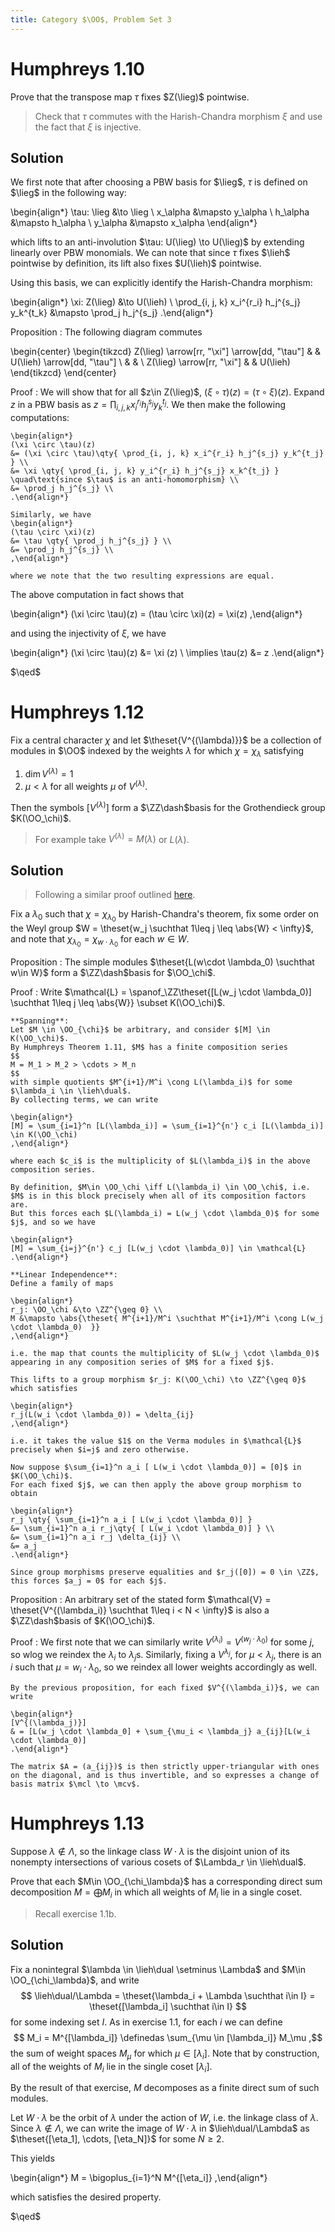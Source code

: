 ```yaml
---
title: Category $\OO$, Problem Set 3
---
```



# Humphreys 1.10

Prove that the transpose map $\tau$ fixes $Z(\lieg)$ pointwise.

> Check that $\tau$ commutes with the Harish-Chandra morphism $\xi$ and use the fact that $\xi$ is injective.

## Solution

We first note that after choosing a PBW basis for $\lieg$, $\tau$ is defined on $\lieg$ in the following way:


\begin{align*}
\tau: \lieg &\to \lieg \\
x_\alpha &\mapsto y_\alpha \\
h_\alpha &\mapsto h_\alpha \\
y_\alpha &\mapsto x_\alpha
\end{align*}

which lifts to an anti-involution $\tau: U(\lieg) \to U(\lieg)$ by extending linearly over PBW monomials.
We can note that since $\tau$ fixes $\lieh$ pointwise by definition, its lift also fixes $U(\lieh)$ pointwise.

Using this basis, we can explicitly identify the Harish-Chandra morphism:

\begin{align*}
\xi: Z(\lieg) &\to U(\lieh) \\
\prod_{i, j, k} x_i^{r_i} h_j^{s_j} y_k^{t_k} &\mapsto \prod_j h_j^{s_j}
.\end{align*}

Proposition
:   The following diagram commutes

\begin{center}
\begin{tikzcd}
Z(\lieg) \arrow[rr, "\xi"] \arrow[dd, "\tau"] &  & U(\lieh) \arrow[dd, "\tau"] \\
                                              &  &                             \\
Z(\lieg) \arrow[rr, "\xi"]                    &  & U(\lieh)                   
\end{tikzcd}
\end{center}

Proof
:   We will show that for all $z\in Z(\lieg)$, $(\xi \circ \tau)(z) = (\tau \circ \xi)(z)$.
    Expand $z$ in a PBW basis as $z = \prod_{i, j, k} x_i^{r_i} h_j^{s_j} y_k^{t_j}$.
    We then make the following computations:
    
    \begin{align*}
    (\xi \circ \tau)(z) 
    &= (\xi \circ \tau)\qty{ \prod_{i, j, k} x_i^{r_i} h_j^{s_j} y_k^{t_j} } \\
    &= \xi \qty{ \prod_{i, j, k} y_i^{r_i} h_j^{s_j} x_k^{t_j} }  \quad\text{since $\tau$ is an anti-homomorphism} \\
    &= \prod_j h_j^{s_j} \\
    .\end{align*}

    Similarly, we have
    \begin{align*}
    (\tau \circ \xi)(z) 
    &= \tau \qty{ \prod_j h_j^{s_j} } \\
    &= \prod_j h_j^{s_j} \\
    ,\end{align*}

    where we note that the two resulting expressions are equal.
    

The above computation in fact shows that

\begin{align*}
(\xi \circ \tau)(z) = (\tau \circ \xi)(z) = \xi(z)
,\end{align*}

and using the injectivity of $\xi$, we have

\begin{align*}
(\xi \circ \tau)(z) &= \xi (z) \\
\implies \tau(z) &= z
.\end{align*}

$\qed$

# Humphreys 1.12

Fix a central character $\chi$ and let $\theset{V^{(\lambda)}}$ be a collection of modules in $\OO$ indexed by the weights $\lambda$ for which $\chi = \chi_\lambda$ satisfying

1. $\dim V^{(\lambda)} = 1$
2. $\mu < \lambda$ for all weights $\mu$ of $V^{(\lambda)}$.

Then the symbols $[V^{(\lambda)}]$ form a $\ZZ\dash$basis for the Grothendieck group $K(\OO_\chi)$.

> For example take $V^{(\lambda)} = M(\lambda)$ or $L(\lambda)$.

## Solution

> Following a similar proof outlined [here](http://www.math.ncku.edu.tw/~fjmliou/pdf/ex_k0.pdf). 

Fix a $\lambda_0$ such that $\chi = \chi_{\lambda_0}$ by Harish-Chandra's theorem, fix some order on the Weyl group $W = \theset{w_j \suchthat 1\leq j \leq \abs{W} < \infty}$, and note that $\chi_{\lambda_0} = \chi_{w\cdot \lambda_0}$ for each $w\in W$.

Proposition
:   The simple modules $\theset{L(w\cdot \lambda_0) \suchthat w\in W}$ form a $\ZZ\dash$basis for $\OO_\chi$.

Proof
:   Write $\mathcal{L} = \spanof_\ZZ\theset{[L(w_j \cdot \lambda_0)] \suchthat 1\leq j \leq \abs{W}} \subset K(\OO_\chi)$.

    **Spanning**: 
    Let $M \in \OO_{\chi}$ be arbitrary, and consider $[M] \in K(\OO_\chi)$.
    By Humphreys Theorem 1.11, $M$ has a finite composition series 
    $$
    M = M_1 > M_2 > \cdots > M_n
    $$
    with simple quotients $M^{i+1}/M^i \cong L(\lambda_i)$ for some $\lambda_i \in \lieh\dual$.
    By collecting terms, we can write

    \begin{align*}
    [M] = \sum_{i=1}^n [L(\lambda_i)] = \sum_{i=1}^{n'} c_i [L(\lambda_i)] \in K(\OO_\chi)
    ,\end{align*}

    where each $c_i$ is the multiplicity of $L(\lambda_i)$ in the above composition series.
    
    By definition, $M\in \OO_\chi \iff L(\lambda_i) \in \OO_\chi$, i.e. $M$ is in this block precisely when all of its composition factors are.
    But this forces each $L(\lambda_i) = L(w_j \cdot \lambda_0)$ for some $j$, and so we have

    \begin{align*}
    [M] = \sum_{i=j}^{n'} c_j [L(w_j \cdot \lambda_0)] \in \mathcal{L}
    .\end{align*}

    **Linear Independence**:
    Define a family of maps

    \begin{align*}
    r_j: \OO_\chi &\to \ZZ^{\geq 0} \\
    M &\mapsto \abs{\theset{ M^{i+1}/M^i \suchthat M^{i+1}/M^i \cong L(w_j \cdot \lambda_0)  }}
    ,\end{align*}

    i.e. the map that counts the multiplicity of $L(w_j \cdot \lambda_0)$ appearing in any composition series of $M$ for a fixed $j$.
    
    This lifts to a group morphism $r_j: K(\OO_\chi) \to \ZZ^{\geq 0}$ which satisfies
    
    \begin{align*}
    r_j(L(w_i \cdot \lambda_0)) = \delta_{ij}
    ,\end{align*}

    i.e. it takes the value $1$ on the Verma modules in $\mathcal{L}$ precisely when $i=j$ and zero otherwise.

    Now suppose $\sum_{i=1}^n a_i [ L(w_i \cdot \lambda_0)] = [0]$ in $K(\OO_\chi)$.
    For each fixed $j$, we can then apply the above group morphism to obtain
    
    \begin{align*}
    r_j \qty{ \sum_{i=1}^n a_i [ L(w_i \cdot \lambda_0)] } 
    &= \sum_{i=1}^n a_i r_j\qty{ [ L(w_i \cdot \lambda_0)] } \\
    &= \sum_{i=1}^n a_i r_j \delta_{ij} \\
    &= a_j
    .\end{align*}

    Since group morphisms preserve equalities and $r_j([0]) = 0 \in \ZZ$, this forces $a_j = 0$ for each $j$.

Proposition
:   An arbitrary set of the stated form $\mathcal{V} = \theset{V^{(\lambda_i)} \suchthat 1\leq i < N < \infty}$ is also a $\ZZ\dash$basis of $K(\OO_\chi)$.

Proof
:   We first note that we can similarly write $V^{(\lambda_i)} = V^{(w_j \cdot \lambda_0)}$ for some $j$, so wlog we reindex the $\lambda_i$ to $\lambda_j$s.
    Similarly, fixing a $V^{\lambda_j}$, for $\mu < \lambda_j$, there is an $i$ such that $\mu = w_i \cdot \lambda_0$, so we reindex all lower weights accordingly as well.
    
    By the previous proposition, for each fixed $V^{(\lambda_i)}$, we can write
    
    \begin{align*}
    [V^{(\lambda_j)}] 
    & = [L(w_j \cdot \lambda_0] + \sum_{\mu_i < \lambda_j} a_{ij}[L(w_i \cdot \lambda_0)]
    .\end{align*}

    The matrix $A = (a_{ij})$ is then strictly upper-triangular with ones on the diagonal, and is thus invertible, and so expresses a change of basis matrix $\mcl \to \mcv$.


# Humphreys 1.13

Suppose $\lambda \not\in \Lambda$, so the linkage class $W\cdot \lambda$ is the disjoint union of its nonempty intersections of various cosets of $\Lambda_r \in \lieh\dual$.

Prove that each $M\in \OO_{\chi_\lambda}$ has a corresponding direct sum decomposition $M = \bigoplus M_i$ in which all weights of $M_i$ lie in a single coset.

> Recall exercise 1.1b.

## Solution

Fix a nonintegral $\lambda \in \lieh\dual \setminus \Lambda$ and $M\in \OO_{\chi_\lambda}$, and write
$$
\lieh\dual/\Lambda = \theset{\lambda_i + \Lambda \suchthat i\in I} = \theset{[\lambda_i] \suchthat i\in I}
$$
for some indexing set $I$.
As in exercise 1.1, for each $i$ we can define 
$$
M_i = M^{[\lambda_i]} \definedas \sum_{\mu \in [\lambda_i]} M_\mu
,$$
the sum of weight spaces $M_\mu$ for which $\mu \in [\lambda_i]$.
Note that by construction, all of the weights of $M_i$ lie in the single coset $[\lambda_i]$.

By the result of that exercise, $M$ decomposes as a finite direct sum of such modules.

Let $W\cdot\lambda$ be the orbit of $\lambda$ under the action of $W$, i.e. the linkage class of $\lambda$.
Since $\lambda\not\in\Lambda$, we can write the image of $W\cdot \lambda$ in $\lieh\dual/\Lambda$ as $\theset{[\eta_1], \cdots, [\eta_N]}$ for some $N\geq 2$.

This yields

\begin{align*}
M = \bigoplus_{i=1}^N M^{[\eta_i]}
,\end{align*}

which satisfies the desired property.

$\qed$

